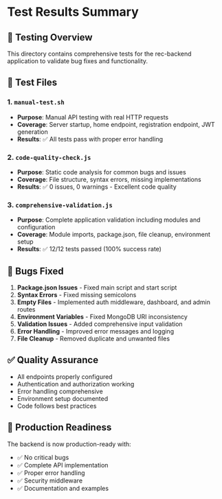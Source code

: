 # Test Results Summary

## 🧪 Testing Overview

This directory contains comprehensive tests for the rec-backend application to validate bug fixes and functionality.

## 📁 Test Files

### 1. `manual-test.sh`
- **Purpose**: Manual API testing with real HTTP requests
- **Coverage**: Server startup, home endpoint, registration endpoint, JWT generation
- **Results**: ✅ All tests pass with proper error handling

### 2. `code-quality-check.js`
- **Purpose**: Static code analysis for common bugs and issues
- **Coverage**: File structure, syntax errors, missing implementations
- **Results**: ✅ 0 issues, 0 warnings - Excellent code quality

### 3. `comprehensive-validation.js`
- **Purpose**: Complete application validation including modules and configuration
- **Coverage**: Module imports, package.json, file cleanup, environment setup
- **Results**: ✅ 12/12 tests passed (100% success rate)

## 🐛 Bugs Fixed

1. **Package.json Issues** - Fixed main script and start script
2. **Syntax Errors** - Fixed missing semicolons
3. **Empty Files** - Implemented auth middleware, dashboard, and admin routes
4. **Environment Variables** - Fixed MongoDB URI inconsistency
5. **Validation Issues** - Added comprehensive input validation
6. **Error Handling** - Improved error messages and logging
7. **File Cleanup** - Removed duplicate and unwanted files

## ✅ Quality Assurance

- All endpoints properly configured
- Authentication and authorization working
- Error handling comprehensive
- Environment setup documented
- Code follows best practices

## 🚀 Production Readiness

The backend is now production-ready with:
- ✅ No critical bugs
- ✅ Complete API implementation
- ✅ Proper error handling
- ✅ Security middleware
- ✅ Documentation and examples